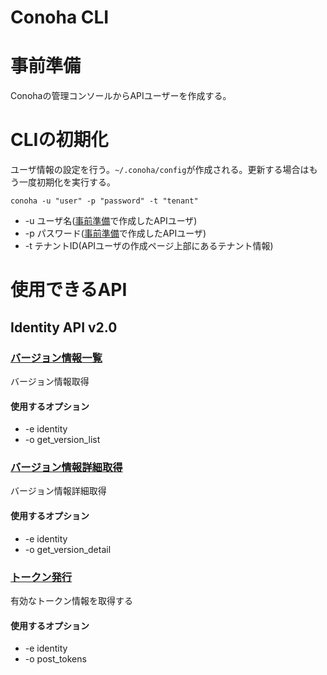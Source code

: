 # Conoha CLI
# 事前準備
Conohaの管理コンソールからAPIユーザーを作成する。
# CLIの初期化
ユーザ情報の設定を行う。`~/.conoha/config`が作成される。更新する場合はもう一度初期化を実行する。
```
conoha -u "user" -p "password" -t "tenant"
```
- -u ユーザ名([事前準備](#事前準備)で作成したAPIユーザ)
- -p パスワード([事前準備](#事前準備)で作成したAPIユーザ)
- -t テナントID(APIユーザの作成ページ上部にあるテナント情報)
# 使用できるAPI
## Identity API v2.0
### [バージョン情報一覧](https://www.conoha.jp/docs/identity-get_version_list.php)
バージョン情報取得
#### 使用するオプション
- -e identity
- -o get_version_list
### [バージョン情報詳細取得](https://www.conoha.jp/docs/identity-get_version_detail.php)
バージョン情報詳細取得
#### 使用するオプション
- -e identity
- -o get_version_detail
### [トークン発行](https://www.conoha.jp/docs/identity-post_tokens.php)
有効なトークン情報を取得する
#### 使用するオプション
- -e identity
- -o post_tokens
